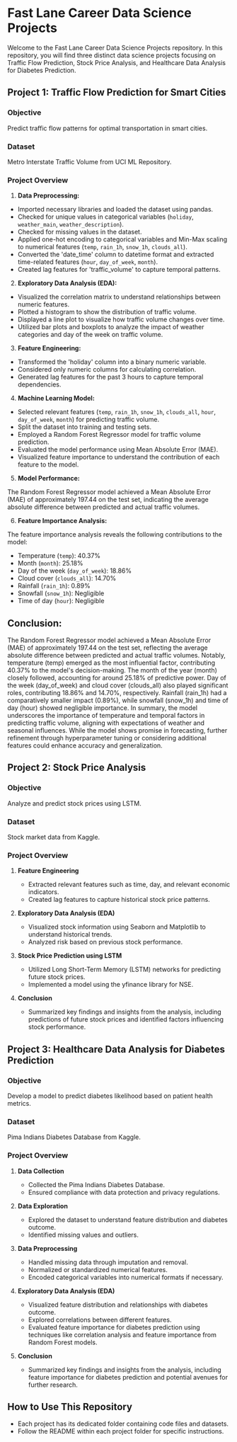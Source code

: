 # Fast Lane Career Data Science Projects

Welcome to the Fast Lane Career Data Science Projects repository. In this repository, you will find three distinct data science projects focusing on Traffic Flow Prediction, Stock Price Analysis, and Healthcare Data Analysis for Diabetes Prediction.

## Project 1: Traffic Flow Prediction for Smart Cities

### Objective
Predict traffic flow patterns for optimal transportation in smart cities.

### Dataset
Metro Interstate Traffic Volume from UCI ML Repository.

### Project Overview

1.  **Data Preprocessing:**

- Imported necessary libraries and loaded the dataset using pandas.
- Checked for unique values in categorical variables (`holiday`, `weather_main`, `weather_description`).
- Checked for missing values in the dataset.
- Applied one-hot encoding to categorical variables and Min-Max scaling to numerical features (`temp`, `rain_1h`, `snow_1h`, `clouds_all`).
- Converted the 'date_time' column to datetime format and extracted time-related features (`hour`, `day_of_week`, `month`).
- Created lag features for 'traffic_volume' to capture temporal patterns.

2. **Exploratory Data Analysis (EDA):**

- Visualized the correlation matrix to understand relationships between numeric features.
- Plotted a histogram to show the distribution of traffic volume.
- Displayed a line plot to visualize how traffic volume changes over time.
- Utilized bar plots and boxplots to analyze the impact of weather categories and day of the week on traffic volume.

3.  **Feature Engineering:**

- Transformed the 'holiday' column into a binary numeric variable.
- Considered only numeric columns for calculating correlation.
- Generated lag features for the past 3 hours to capture temporal dependencies.

4.  **Machine Learning Model:**

- Selected relevant features (`temp`, `rain_1h`, `snow_1h`, `clouds_all`, `hour`, `day_of_week`, `month`) for predicting traffic volume.
- Split the dataset into training and testing sets.
- Employed a Random Forest Regressor model for traffic volume prediction.
- Evaluated the model performance using Mean Absolute Error (MAE).
- Visualized feature importance to understand the contribution of each feature to the model.

5. **Model Performance:**

The Random Forest Regressor model achieved a Mean Absolute Error (MAE) of approximately 197.44 on the test set, indicating the average absolute difference between predicted and actual traffic volumes.

6. **Feature Importance Analysis:**

The feature importance analysis reveals the following contributions to the model:

- Temperature (`temp`): 40.37%
- Month (`month`): 25.18%
- Day of the week (`day_of_week`): 18.86%
- Cloud cover (`clouds_all`): 14.70%
- Rainfall (`rain_1h`): 0.89%
- Snowfall (`snow_1h`): Negligible
- Time of day (`hour`): Negligible

## Conclusion:

The Random Forest Regressor model achieved a Mean Absolute Error (MAE) of approximately 197.44 on the test set, reflecting the average absolute difference between predicted and actual traffic volumes. Notably, temperature (temp) emerged as the most influential factor, contributing 40.37% to the model's decision-making. The month of the year (month) closely followed, accounting for around 25.18% of predictive power. Day of the week (day_of_week) and cloud cover (clouds_all) also played significant roles, contributing 18.86% and 14.70%, respectively. Rainfall (rain_1h) had a comparatively smaller impact (0.89%), while snowfall (snow_1h) and time of day (hour) showed negligible importance. In summary, the model underscores the importance of temperature and temporal factors in predicting traffic volume, aligning with expectations of weather and seasonal influences. While the model shows promise in forecasting, further refinement through hyperparameter tuning or considering additional features could enhance accuracy and generalization.


## Project 2: Stock Price Analysis

### Objective
Analyze and predict stock prices using LSTM.

### Dataset
Stock market data from Kaggle.

### Project Overview
1. **Feature Engineering**
   - Extracted relevant features such as time, day, and relevant economic indicators.
   - Created lag features to capture historical stock price patterns.

2. **Exploratory Data Analysis (EDA)**
   - Visualized stock information using Seaborn and Matplotlib to understand historical trends.
   - Analyzed risk based on previous stock performance.

3. **Stock Price Prediction using LSTM**
   - Utilized Long Short-Term Memory (LSTM) networks for predicting future stock prices.
   - Implemented a model using the yfinance library for NSE.

4. **Conclusion**
   - Summarized key findings and insights from the analysis, including predictions of future stock prices and identified factors influencing stock performance.

## Project 3: Healthcare Data Analysis for Diabetes Prediction

### Objective
Develop a model to predict diabetes likelihood based on patient health metrics.

### Dataset
Pima Indians Diabetes Database from Kaggle.

### Project Overview
1. **Data Collection**
   - Collected the Pima Indians Diabetes Database.
   - Ensured compliance with data protection and privacy regulations.

2. **Data Exploration**
   - Explored the dataset to understand feature distribution and diabetes outcome.
   - Identified missing values and outliers.

3. **Data Preprocessing**
   - Handled missing data through imputation and removal.
   - Normalized or standardized numerical features.
   - Encoded categorical variables into numerical formats if necessary.

4. **Exploratory Data Analysis (EDA)**
   - Visualized feature distribution and relationships with diabetes outcome.
   - Explored correlations between different features.
   - Evaluated feature importance for diabetes prediction using techniques like correlation analysis and feature importance from Random Forest models.

5. **Conclusion**
   - Summarized key findings and insights from the analysis, including feature importance for diabetes prediction and potential avenues for further research.

## How to Use This Repository

- Each project has its dedicated folder containing code files and datasets.
- Follow the README within each project folder for specific instructions.
